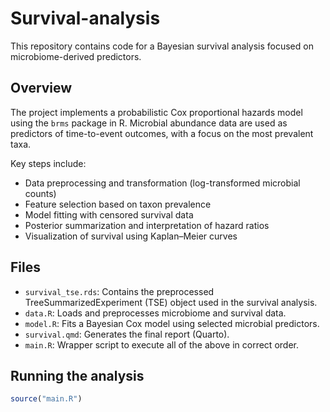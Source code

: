 # Survival-analysis

This repository contains code for a Bayesian survival analysis focused on microbiome-derived predictors.

## Overview

The project implements a probabilistic Cox proportional hazards model using the `brms` package in R. Microbial abundance data are used as predictors of time-to-event outcomes, with a focus on the most prevalent taxa.

Key steps include:
- Data preprocessing and transformation (log-transformed microbial counts)
- Feature selection based on taxon prevalence
- Model fitting with censored survival data
- Posterior summarization and interpretation of hazard ratios
- Visualization of survival using Kaplan–Meier curves

## Files

- `survival_tse.rds`: Contains the preprocessed TreeSummarizedExperiment (TSE) object used in the survival analysis.
- `data.R`: Loads and preprocesses microbiome and survival data.
- `model.R`: Fits a Bayesian Cox model using selected microbial predictors.
- `survival.qmd`: Generates the final report (Quarto).
- `main.R`: Wrapper script to execute all of the above in correct order.

## Running the analysis

```r
source("main.R")
